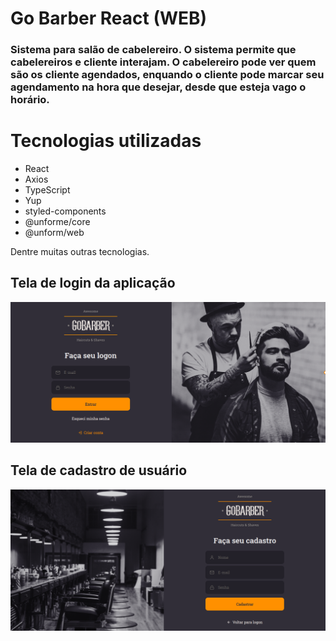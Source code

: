 # Go Barber React (WEB)

### Sistema para salão de cabelereiro. O sistema permite que cabelereiros e cliente interajam. O cabelereiro pode ver quem são os cliente agendados, enquando o cliente pode marcar seu agendamento na hora que desejar, desde que esteja vago o horário.

# Tecnologias utilizadas

- React
- Axios
- TypeScript
- Yup
- styled-components
- @unforme/core
- @unform/web

Dentre muitas outras tecnologias.

## Tela de login da aplicação

![Alt text](./src/assets/logingobarber.png 'Title')

## Tela de cadastro de usuário

![Alt text](./src/assets/cadastrogobarber.png 'Title')
